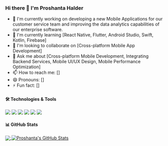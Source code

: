 ### Hi there 👋 I'm Proshanta Halder

- 🔭 I'm currently working on developing a new Mobile Applications for our customer service team and improving the data analytics capabilities of our enterprise software.
- 🌱 I'm currently learning [React Native, Flutter, Android Studio, Swift, Kotlin, Firebase]
- 👯 I'm looking to collaborate on [Cross-platform Mobile App Development]
- 💬 Ask me about [Cross-platform Mobile Development, Integrating Backend Services, Mobile UI/UX Design, Mobile Performance Optimization]
- 📫 How to reach me: []
- 😄 Pronouns: []
- ⚡ Fun fact: []

#### 🛠 Technologies & Tools
![](https://img.shields.io/badge/Code-JavaScript-informational?style=flat&logo=javascript&logoColor=white&color=2bbc8a)
![](https://img.shields.io/badge/Code-React-informational?style=flat&logo=react&logoColor=white&color=2bbc8a)
![](https://img.shields.io/badge/Code-Python-informational?style=flat&logo=python&logoColor=white&color=2bbc8a)
![](https://img.shields.io/badge/Tools-Docker-informational?style=flat&logo=docker&logoColor=white&color=2bbc8a)
![](https://img.shields.io/badge/Tools-Kubernetes-informational?style=flat&logo=kubernetes&logoColor=white&color=2bbc8a)
![](https://img.shields.io/badge/Tools-AWS-informational?style=flat&logo=amazon-aws&logoColor=white&color=2bbc8a)

#### 📊 GitHub Stats
<a href="https://github.com/proshantahalder/proshantahalder">
  <img align="center" src="https://github-readme-stats.vercel.app/api/top-langs/?username=proshantahalder&hide=java,html&title_color=ffffff&text_color=c9cacc&icon_color=2bbc8a&bg_color=1d1f21" />
</a>
<a href="https://github.com/proshantahalder/proshantahalder">
  <img align="center" src="https://github-readme-stats.vercel.app/api?username=proshantahalder&show_icons=true&line_height=27&count_private=true&title_color=ffffff&text_color=c9cacc&icon_color=2bbc8a&bg_color=1d1f21" alt="Proshanta's GitHub Stats" />
</a>
